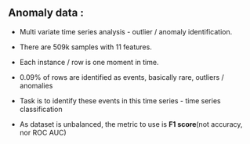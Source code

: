 ## Anomaly data :   
- Multi variate time series analysis - outlier / anomaly identification.<br>

- There are 509k samples with 11 features.<br>

- Each instance / row is one moment in time.<br>

- 0.09% of rows are identified as events, basically rare, outliers / anomalies<br>

- Task is to identify these events in this time series - time series classification<br> 

- As dataset is unbalanced, the metric to use is **F1 score**(not accuracy, nor ROC AUC)
